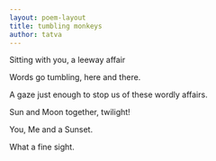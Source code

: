 ```yaml
---
layout: poem-layout
title: tumbling monkeys
author: tatva
---
```


Sitting with you, a leeway affair

Words go tumbling, here and there.

A gaze just enough to stop us of these wordly affairs.

Sun and Moon together, twilight!

You, Me and a Sunset.

What a fine sight.

